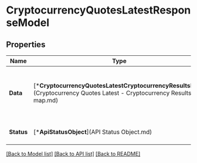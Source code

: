 # CryptocurrencyQuotesLatestResponseModel

## Properties
Name | Type | Description | Notes
------------ | ------------- | ------------- | -------------
**Data** | [***CryptocurrencyQuotesLatestCryptocurrencyResultsMap**](Cryptocurrency Quotes Latest - Cryptocurrency Results map.md) | A map of cryptocurrency objects by ID, symbol, or slug (as used in query parameters). | [default to null]
**Status** | [***ApiStatusObject**](API Status Object.md) | Standardized status object for API calls. | [optional] [default to null]

[[Back to Model list]](../README.md#documentation-for-models) [[Back to API list]](../README.md#documentation-for-api-endpoints) [[Back to README]](../README.md)


